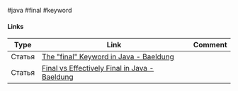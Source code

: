 #java #final #keyword
#### Links
| Type   | Link                                                                                             | Comment |
| ------ | ------------------------------------------------------------------------------------------------ | ------- |
| Статья       | [The "final" Keyword in Java - Baeldung](https://www.baeldung.com/java-final)                                                                                                 |         |
| Статья | [Final vs Effectively Final in Java - Baeldung](https://www.baeldung.com/java-effectively-final) |         |



